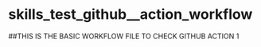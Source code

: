# skills_test_github__action_workflow

##THIS IS THE BASIC WORKFLOW FILE TO CHECK GITHUB ACTION 1
 
